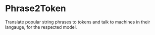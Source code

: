 # Phrase2Token
Translate popular string phrases to tokens and talk to machines in their langauge, for the respected model.
